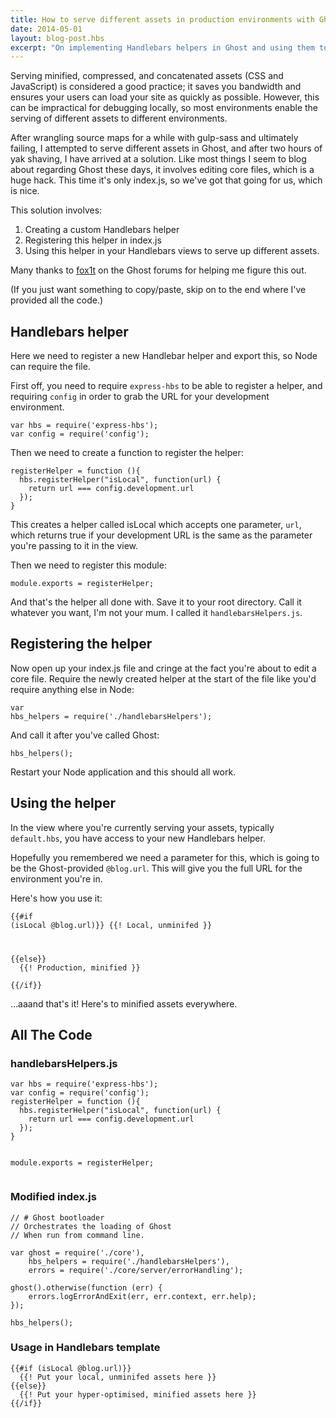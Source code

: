 ```yaml
---
title: How to serve different assets in production environments with Ghost
date: 2014-05-01
layout: blog-post.hbs
excerpt: "On implementing Handlebars helpers in Ghost and using them to serve different assets locally and in production."
---
```


Serving minified, compressed, and concatenated assets (CSS and JavaScript) is considered a good practice; it saves you bandwidth and ensures your users can load your site as quickly as possible. However, this can be impractical for debugging locally, so most environments enable the serving of different assets to different environments.

After wrangling source maps for a while with gulp-sass and ultimately failing, I attempted to serve different assets in Ghost, and after two hours of yak shaving, I have arrived at a solution. Like most things I seem to blog about regarding Ghost these days, it involves editing core files, which is a huge hack. This time it's only index.js, so we've got that going for us, which is nice.

This solution involves:
1) Creating a custom Handlebars helper
2) Registering this helper in index.js
3) Using this helper in your Handlebars views to serve up different assets.

Many thanks to [fox1t](https://ghost.org/fox1t/) on the Ghost forums for helping me figure this out.

(If you just want something to copy/paste, skip on to the end where I've provided all the code.)

## Handlebars helper
Here we need to register a new Handlebar helper and export this, so Node can require the file.

First off, you need to require `express-hbs` to be able to register a helper, and requiring `config` in order to grab the URL for your development environment.

<pre><code data-syntaxhighlight class="language-javascript">var hbs = require('express-hbs');
var config = require('config');
</code></pre>

Then we need to create a function to register the helper:
<pre><code data-syntaxhighlight class="language-javascript">registerHelper = function (){
  hbs.registerHelper("isLocal", function(url) {
    return url === config.development.url
  });
}
</code></pre>

This creates a helper called isLocal which accepts one parameter, `url`, which returns true if your development URL is the same as the parameter you're passing to it in the view.

Then we need to register this module:
<pre><code data-syntaxhighlight class="language-javascript">module.exports = registerHelper;
</code></pre>
And that's the helper all done with. Save it to your root directory. Call it whatever you want, I'm not your mum. I called it `handlebarsHelpers.js`.

## Registering the helper
Now open up your index.js file and cringe at the fact you're about to edit a core file. Require the newly created helper at the start of the file like you'd require anything else in Node: <pre><code data-syntaxhighlight class="language-javascript">var hbs_helpers = require('./handlebarsHelpers');
</code></pre>

And call it after you've called Ghost:
<pre><code data-syntaxhighlight class="language-javascript">hbs_helpers();
</code></pre>
Restart your Node application and this should all work.

## Using the helper

In the view where you're currently serving your assets, typically `default.hbs`, you have access to your new Handlebars helper.

Hopefully you remembered we need a parameter for this, which is going to be the Ghost-provided `@blog.url`. This will give you the full URL for the environment you're in.

Here's how you use it:<pre><code data-syntaxhighlight class="language-handlebars">{{#if (isLocal @blog.url)}}
  {{! Local, unminifed }}
  <link rel="stylesheet" href="{{asset 'css/style.css'}}" type="text/css" media="all" />
{{else}}
  {{! Production, minified }}
  <link rel="stylesheet" href="{{asset 'css/style.min.css'}}" type="text/css" media="all" />
{{/if}}
</code></pre>…aaand that's it! Here's to minified assets everywhere.


<h2>All The Code</h2>

<h3>handlebarsHelpers.js</h3>
<pre><code data-syntaxhighlight class="language-javascript">var hbs = require('express-hbs');
var config = require('config');
registerHelper = function (){
  hbs.registerHelper("isLocal", function(url) {
    return url === config.development.url
  });
}

module.exports = registerHelper;
</code></pre>
### Modified index.js
<pre><code data-syntaxhighlight class="language-javascript">// # Ghost bootloader
// Orchestrates the loading of Ghost
// When run from command line.

var ghost = require('./core'),
    hbs_helpers = require('./handlebarsHelpers'),
    errors = require('./core/server/errorHandling');

ghost().otherwise(function (err) {
    errors.logErrorAndExit(err, err.context, err.help);
});

hbs_helpers();
</code></pre>
### Usage in Handlebars template
<pre><code data-syntaxhighlight class="language-handlebars">{{#if (isLocal @blog.url)}}
  {{! Put your local, unminifed assets here }}
{{else}}
  {{! Put your hyper-optimised, minified assets here }}
{{/if}}
</code></pre>
